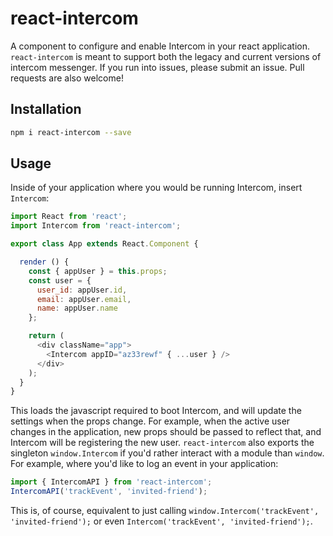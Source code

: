 # react-intercom
A component to configure and enable Intercom in your react application. `react-intercom` is meant to support both the legacy and current versions of intercom messenger. If you run into issues, please submit an issue. Pull requests are also welcome!

## Installation
```bash
npm i react-intercom --save
```

## Usage
Inside of your application where you would be running Intercom, insert `Intercom`:
```js
import React from 'react';
import Intercom from 'react-intercom';

export class App extends React.Component {

  render () {
    const { appUser } = this.props;
    const user = {
      user_id: appUser.id,
      email: appUser.email,
      name: appUser.name
    };

    return (
      <div className="app">
        <Intercom appID="az33rewf" { ...user } />
      </div>
    );
  }
}
```
This loads the javascript required to boot Intercom, and will update the settings when the props change. For example, when the active user changes in the application, new props should be passed to reflect that, and Intercom will be registering the new user. `react-intercom` also exports the singleton `window.Intercom` if you'd rather interact with a module than `window`. For example, where you'd like to log an event in your application:

```js
import { IntercomAPI } from 'react-intercom';
IntercomAPI('trackEvent', 'invited-friend');
```

This is, of course, equivalent to just calling `window.Intercom('trackEvent', 'invited-friend');` or even `Intercom('trackEvent', 'invited-friend');`.
